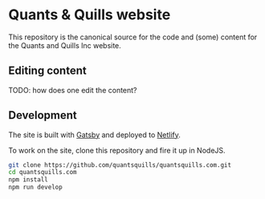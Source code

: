 # Quants & Quills website

This repository is the canonical source for the code and (some) content for the Quants and Quills Inc website.

## Editing content

TODO: how does one edit the content?

## Development

The site is built with [Gatsby](https://www.gatsbyjs.org/) and deployed to [Netlify](https://www.netlify.com/).

To work on the site, clone this repository and fire it up in NodeJS. 

```bash
git clone https://github.com/quantsquills/quantsquills.com.git
cd quantsquills.com
npm install
npm run develop
```
